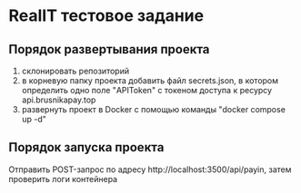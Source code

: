 # RealIT тестовое задание

## Порядок развертывания проекта
1) склонировать репозиторий
2) в корневую папку проекта добавить файл secrets.json, в котором определить одно поле "APIToken" с токеном доступа к ресурсу api.brusnikapay.top
3) развернуть проект в Docker с помощью команды "docker compose up -d"

## Порядок запуска проекта
Отправить POST-запрос по адресу http://localhost:3500/api/payin, затем проверить логи контейнера
